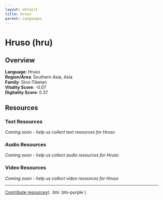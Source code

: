 ```yaml
---
layout: default
title: Hruso
parent: Languages
---
```


# Hruso (hru)

## Overview

**Language**: Hruso  
**Region/Area**: Southern Asia, Asia  
**Family**: Sino-Tibetan  
**Vitality Score**: -0.07  
**Digitality Score**: 0.37  

## Resources

### Text Resources
*Coming soon - help us collect text resources for Hruso*

### Audio Resources
*Coming soon - help us collect audio resources for Hruso*

### Video Resources
*Coming soon - help us collect video resources for Hruso*

---

[Contribute resources](https://fairtrain.github.io/){: .btn .btn-purple }
